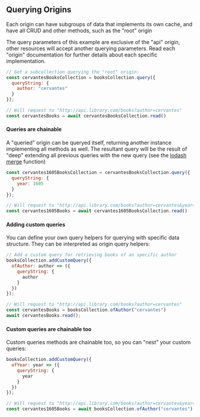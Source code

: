 ## Querying Origins

Each origin can have subgroups of data that implements its own cache, and have all CRUD and other methods, such as the "root" origin

The query parameters of this example are exclusive of the "api" origin, other resources will accept another querying parameters. Read each "origin" documentation for further details about each specific implementation.

```js
// Get a subcollection querying the "root" origin:
const cervantesBooksCollection = booksCollection.query({
  queryString: {
    author: "cervantes"
  }
});

// Will request to "http://api.library.com/books?author=cervantes"
const cervantesBooks = await cervantesBooksCollection.read()
```

#### Queries are chainable

A "queried" origin can be queryed itself, returning another instance implementing all methods as well. The resultant query will be the result of "deep" extending all previous queries with the new query (see the [lodash merge](https://lodash.com/docs/4.17.11#merge) function)

```js
const cervantes1605BooksCollection = cervantesBooksCollection.query({
  queryString: {
    year: 1605
  }
});

// Will request to "http://api.library.com/books?author=cervantes&year=1605"
const cervantes1605Books = await cervantes1605BooksCollection.read()

```

#### Adding custom queries

You can define your own query helpers for querying with specific data structure. They can be interpreted as origin query helpers:

```js
// Add a custom query for retrieving books of an specific author
booksCollection.addCustomQuery({
  ofAuthor: author => ({
    queryString: {
      author
    }
  })
});

// Will request to "http://api.library.com/books?author=cervantes"
const cervantesBooks = booksCollection.ofAuthor("cervantes")
await cervantesBooks.read();

```

#### Custom queries are chainable too

Custom queries methods are chainable too, so you can "nest" your custom queries:

```js
booksCollection.addCustomQuery({
  ofYear: year => ({
    queryString: {
      year
    }
  })
});

// Will request to "http://api.library.com/books?author=cervantes&year=1605"
const cervantes1605Books = await booksCollection.ofAuthor("cervantes").ofYear(1605).read();

```
